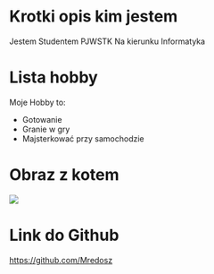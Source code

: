 # Krotki opis kim jestem
Jestem Studentem PJWSTK
Na kierunku Informatyka

# Lista hobby
Moje Hobby to:

- Gotowanie
- Granie w gry
- Majsterkować przy samochodzie

# Obraz z kotem 

![](https://as1.ftcdn.net/v2/jpg/02/98/59/08/1000_F_298590885_hEOyoEVzK51KrhN9gnZMR1wVngkGOaFv.jpg)

# Link do Github   
https://github.com/Mredosz
